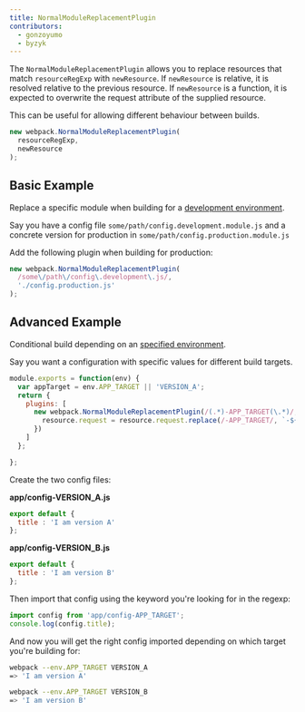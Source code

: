 ```yaml
---
title: NormalModuleReplacementPlugin
contributors:
  - gonzoyumo
  - byzyk
---
```


The `NormalModuleReplacementPlugin` allows you to replace resources that match `resourceRegExp` with `newResource`. If `newResource` is relative, it is resolved relative to the previous resource. If `newResource` is a function, it is expected to overwrite the request attribute of the supplied resource.

This can be useful for allowing different behaviour between builds.

``` js
new webpack.NormalModuleReplacementPlugin(
  resourceRegExp,
  newResource
);
```


## Basic Example

Replace a specific module when building for a [development environment](/guides/production).

Say you have a config file `some/path/config.development.module.js` and a concrete version for production in `some/path/config.production.module.js`

Add the following plugin when building for production:

``` javascript
new webpack.NormalModuleReplacementPlugin(
  /some\/path\/config\.development\.js/,
  './config.production.js'
);
```


## Advanced Example

Conditional build depending on an [specified environment](/configuration/configuration-types).

Say you want a configuration with specific values for different build targets.

``` javascript
module.exports = function(env) {
  var appTarget = env.APP_TARGET || 'VERSION_A';
  return {
    plugins: [
      new webpack.NormalModuleReplacementPlugin(/(.*)-APP_TARGET(\.*)/, function(resource) {
        resource.request = resource.request.replace(/-APP_TARGET/, `-${appTarget}`);
      })
    ]
  };

};
```

Create the two config files:

__app/config-VERSION_A.js__

``` javascript
export default {
  title : 'I am version A'
};
```

__app/config-VERSION_B.js__

``` javascript
export default {
  title : 'I am version B'
};
```

Then import that config using the keyword you're looking for in the regexp:

``` javascript
import config from 'app/config-APP_TARGET';
console.log(config.title);
```

And now you will get the right config imported depending on which target you're building for:

```bash
webpack --env.APP_TARGET VERSION_A
=> 'I am version A'

webpack --env.APP_TARGET VERSION_B
=> 'I am version B'
```
